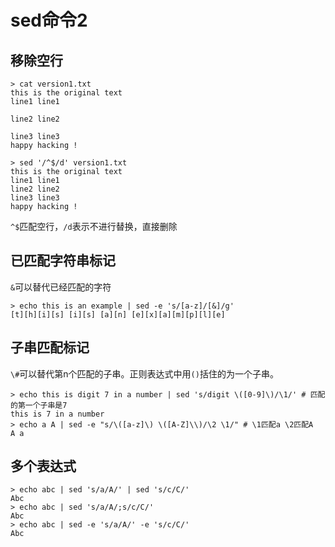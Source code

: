 # sed命令2

## 移除空行

```shell
> cat version1.txt
this is the original text
line1 line1

line2 line2

line3 line3
happy hacking !

> sed '/^$/d' version1.txt
this is the original text
line1 line1
line2 line2
line3 line3
happy hacking !
```

`^$`匹配空行，`/d`表示不进行替换，直接删除

## 已匹配字符串标记

`&`可以替代已经匹配的字符

```shell
> echo this is an example | sed -e 's/[a-z]/[&]/g'
[t][h][i][s] [i][s] [a][n] [e][x][a][m][p][l][e]
```

## 子串匹配标记

`\#`可以替代第n个匹配的子串。正则表达式中用`()`括住的为一个子串。

```shell
> echo this is digit 7 in a number | sed 's/digit \([0-9]\)/\1/' # 匹配的第一个子串是7
this is 7 in a number
> echo a A | sed -e "s/\([a-z]\) \([A-Z]\\)/\2 \1/" # \1匹配a \2匹配A
A a
```

## 多个表达式

```shell
> echo abc | sed 's/a/A/' | sed 's/c/C/'
Abc
> echo abc | sed 's/a/A/;s/c/C/'
Abc
> echo abc | sed -e 's/a/A/' -e 's/c/C/'
Abc
```

